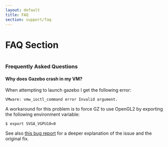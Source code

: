 ```yaml
---
layout: default
title: FAQ
section: support/faq
---
```

<style>
  h3 {
    margin: 40px 0px 20px 0px;
  }
</style>
<div class="page-header">
  <h1>FAQ Section</h1>
</div>

### Frequently Asked Questions

#### Why does Gazebo crash in my VM?

When attempting to launch gazebo I get the following error:

	VMware: vmw_ioctl_command error Invalid argument.
	
A workaround for this problem is to force GZ to use OpenGL2 by exporting the following environment variable:

	$ export SVGA_VGPU10=0
	
See also [this bug report](https://bugs.launchpad.net/stellarium/+bug/1577494) for a deeper explanation of the issue and the original fix.


